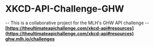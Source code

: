 # XKCD-API-Challenge-GHW
-- This is a collaborative project for the MLH's GHW API challenge -- 
**[https://theultimateapichallenge.com/xkcd-api#resources](https://theultimateapichallenge.com/xkcd-api#resources)** 
**[ghw.mlh.io/challenges](https://ghw.mlh.io/challenges)**
